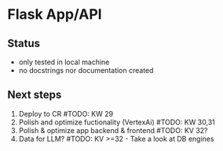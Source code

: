 # Flask App/API

## Status
- only tested in local machine
- no docstrings nor documentation created

## Next steps
1. Deploy to CR #TODO: KW 29
2. Polish and optimize fuctionality (VertexAi) #TODO: KW 30,31
3. Polish & optimize app backend & frontend #TODO: KV 32?
4. Data for LLM? #TODO: KV >=32 - Take a look at DB engines

